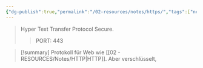 ```yaml
---
{"dg-publish":true,"permalink":"/02-resources/notes/https/","tags":["netzwerk","it-sicherheit"],"noteIcon":"","updated":"2024-10-17T20:22:45.003+02:00"}
---
```


> Hyper Text Transfer Protocol Secure.
> > PORT: 443

>[!summary] 
>Protokoll für Web wie [[02 - RESOURCES/Notes/HTTP\|HTTP]]. Aber verschlüsselt,

